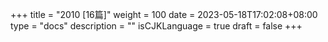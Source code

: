 +++
title = "2010 [16篇]"
weight = 100
date = 2023-05-18T17:02:08+08:00
type = "docs"
description = ""
isCJKLanguage = true
draft = false
+++